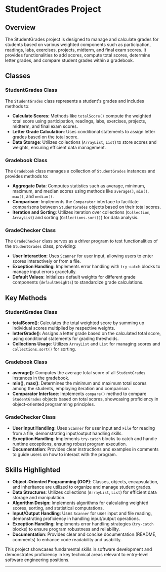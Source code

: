 
# StudentGrades Project

## Overview
The StudentGrades project is designed to manage and calculate grades for students based on various weighted components such as participation, readings, labs, exercises, projects, midterm, and final exam scores. It provides functionalities to add scores, compute total scores, determine letter grades, and compare student grades within a gradebook.

## Classes

### StudentGrades Class
The `StudentGrades` class represents a student's grades and includes methods to:
- **Calculate Scores**: Methods like `totalScore()` compute the weighted total score using participation, readings, labs, exercises, projects, midterm, and final exam scores.
- **Letter Grade Calculation**: Uses conditional statements to assign letter grades based on the total score.
- **Data Storage**: Utilizes collections (`ArrayList`, `List`) to store scores and weights, ensuring efficient data management.

### Gradebook Class
The `Gradebook` class manages a collection of `StudentGrades` instances and provides methods to:
- **Aggregate Data**: Computes statistics such as average, minimum, maximum, and median scores using methods like `average()`, `min()`, `max()`, and `median()`.
- **Comparison**: Implements the `Comparator` interface to facilitate comparisons between `StudentGrades` objects based on their total scores.
- **Iteration and Sorting**: Utilizes iteration over collections (`Collection`, `ArrayList`) and sorting (`Collections.sort()`) for data analysis.

### GradeChecker Class
The `GradeChecker` class serves as a driver program to test functionalities of the `StudentGrades` class, providing:
- **User Interaction**: Uses `Scanner` for user input, allowing users to enter scores interactively or from a file.
- **Exception Handling**: Implements error handling with `try-catch` blocks to manage input errors gracefully.
- **Default Values**: Initializes default weights for different grade components (`defaultWeights`) to standardize grade calculations.

## Key Methods

### StudentGrades Class
- **totalScore()**: Calculates the total weighted score by summing up individual scores multiplied by respective weights.
- **letterGrade()**: Assigns a letter grade based on the calculated total score, using conditional statements for grading thresholds.
- **Collections Usage**: Utilizes `ArrayList` and `List` for managing scores and `Collections.sort()` for sorting.

### Gradebook Class
- **average()**: Computes the average total score of all `StudentGrades` instances in the gradebook.
- **min()**, **max()**: Determines the minimum and maximum total scores among the students, employing iteration and comparison.
- **Comparator Interface**: Implements `compare()` method to compare `StudentGrades` objects based on total scores, showcasing proficiency in object-oriented programming principles.

### GradeChecker Class
- **User Input Handling**: Uses `Scanner` for user input and `File` for reading from a file, demonstrating input/output handling skills.
- **Exception Handling**: Implements `try-catch` blocks to catch and handle runtime exceptions, ensuring robust program execution.
- **Documentation**: Provides clear instructions and examples in comments to guide users on how to interact with the program.

## Skills Highlighted
- **Object-Oriented Programming (OOP)**: Classes, objects, encapsulation, and inheritance are utilized to organize and manage student grades.
- **Data Structures**: Utilizes collections (`ArrayList`, `List`) for efficient data storage and manipulation.
- **Algorithm Design**: Implements algorithms for calculating weighted scores, sorting, and statistical computations.
- **Input/Output Handling**: Uses `Scanner` for user input and file reading, demonstrating proficiency in handling input/output operations.
- **Exception Handling**: Implements error handling strategies (`try-catch` blocks) to ensure program robustness and reliability.
- **Documentation**: Provides clear and concise documentation (README, comments) to enhance code readability and usability.

This project showcases fundamental skills in software development and demonstrates proficiency in key technical areas relevant to entry-level software engineering positions.



-------------------------
